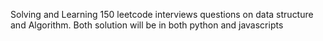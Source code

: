Solving and Learning 150 leetcode interviews questions on data structure and Algorithm. Both solution will be in both python and javascripts
